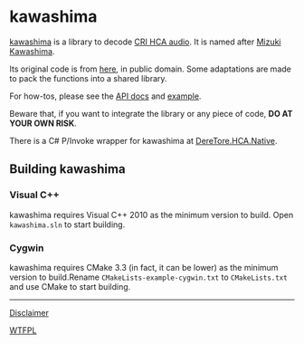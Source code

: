 # kawashima

[kawashima](https://github.com/Hozuki/kawashima) is a library to decode [CRI HCA audio](http://www.criware.com/en/products/adx2.html).
It is named after [Mizuki Kawashima](http://www.project-imas.com/wiki/Mizuki_Kawashima).

Its original code is from [here](https://mega.co.nz/#!Fh8FwKoB!0xuFdrit3IYcEgQK7QIqFKG3HMQ6rHKxrH3r5DJlJ3M), in public
domain. Some adaptations are made to pack the functions into a shared library.

For how-tos, please see the [API docs](https://github.com/Hozuki/kawashima/tree/master/docs/api.md) and
[example](https://github.com/Hozuki/kawashima/tree/master/docs/example.md).

Beware that, if you want to integrate the library or any piece of code, **DO AT YOUR OWN RISK**.

There is a C# P/Invoke wrapper for kawashima at [DereTore.HCA.Native](https://github.com/Hozuki/DereTore/tree/master/DereTore.HCA.Native).

## Building kawashima

### Visual C++

kawashima requires Visual C++ 2010 as the minimum version to build. Open `kawashima.sln` to start building.

### Cygwin

kawashima requires CMake 3.3 (in fact, it can be lower) as the minimum version to build.Rename
`CMakeLists-example-cygwin.txt` to `CMakeLists.txt` and use CMake to start building.

------

[Disclaimer](DISCLAIMER.md)

[WTFPL](http://www.wtfpl.net/txt/copying/)
